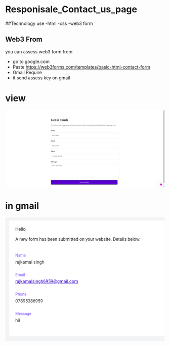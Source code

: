 # Responisale_Contact_us_page

##Technology use
-html
-css
-web3 form

## Web3 From
you can assess web3 form from 
- go to google.com
- Paste  https://web3forms.com/templates/basic-html-contact-form
- Gmail Require
- it send assess key on gmail

# view
![browser](asset/view.png)

# in gmail

![gmail](asset/gmail.png)
